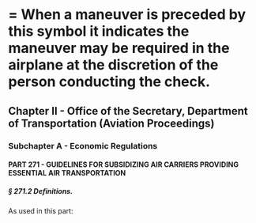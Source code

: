 
# = When a maneuver is preceded by this symbol it indicates the maneuver may be required in the airplane at the discretion of the person conducting the check.
## Chapter II - Office of the Secretary, Department of Transportation (Aviation Proceedings)
### Subchapter A - Economic Regulations
#### PART 271 - GUIDELINES FOR SUBSIDIZING AIR CARRIERS PROVIDING ESSENTIAL AIR TRANSPORTATION
##### § 271.2 Definitions.

As used in this part:
